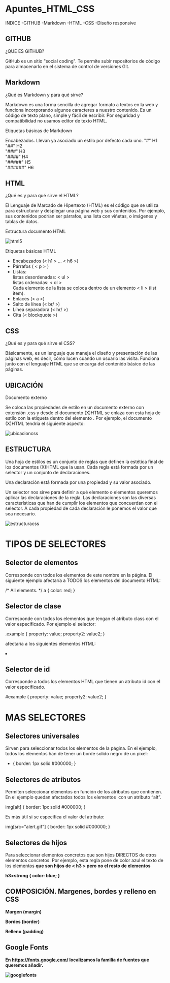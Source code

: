 # Apuntes_HTML_CSS
INDICE
-GITHUB
-Markdown
-HTML
-CSS
-Diseño responsive

## GITHUB
¿QUE ES GITHUB?

GitHub es un sitio "social coding". Te permite subir repositorios de código para almacenarlo en el sistema de control de versiones Git.

## Markdown
¿Qué es Markdown y para qué sirve?

Markdown es una forma sencilla de agregar formato a textos en la web y funciona incorporando algunos caracteres a nuestro contenido. Es un código de texto plano, simple y fácil de escribir. Por seguridad y compatibilidad no usamos editor de texto HTML.

Etiquetas básicas de Markdown

Encabezados. Llevan ya asociado un estilo por defecto cada uno.
"#" H1  
"##" H2  
"###" H3  
"####" H4  
"#####" H5  
"######" H6  

## HTML
¿Qué es y para qué sirve el HTML?

El Lenguaje de Marcado de Hipertexto (HTML) es el código que se utiliza para estructurar y desplegar una página web y sus contenidos. Por ejemplo, sus contenidos podrían ser párrafos, una lista con viñetas, o imágenes y tablas de datos.

Estructura documento HTML

![html5](html5.png)

Etiquetas básicas HTML

- Encabezados (< h1 > ... < h6 >) 
- Párrafos ( < p > )  
 - Listas:   
  listas desordenadas: < ul >  
  listas ordenadas: < ol >    
 Cada elemento de la lista se coloca dentro de un elemento < li > (list item).  
- Enlaces (< a >)  
- Salto de línea (< br/ >)   
- Línea separadora (< hr/ >)    
- Cita (< blockquote >)  
  
## CSS

¿Qué es y para qué sirve el CSS?
  
Básicamente, es un lenguaje que maneja el diseño y presentación de las páginas web, es decir, cómo lucen cuando un usuario las visita. Funciona junto con el lenguaje HTML que se encarga del contenido básico de las páginas.
  
## UBICACIÓN
  
Documento externo

Se coloca las propiedades de estilo en un documento externo con extensión .css y desde el documento (X)HTML se enlaza con esta hoja de estilo con la etiqueta <link> dentro del elemento <head>. Por ejemplo, el documento (X)HTML tendría el siguiente aspecto:
  
![ubicacioncss](ubicacioncss.png)
  
## ESTRUCTURA

Una hoja de estilos es un conjunto de reglas que definen la estética final de los documentos (X)HTML que la usan. Cada regla está formada por un selector y un conjunto de declaraciones.

Una declaración está formada por una propiedad y su valor asociado.

Un selector nos sirve para definir a qué elemento o elementos queremos aplicar las declaraciones de la regla. Las declaraciones son las diversas características que han de cumplir los elementos que concuerdan con el selector. A cada propiedad de cada declaración le ponemos el valor que sea necesario.

![estructuracss](estructuracss.png)
  
# TIPOS DE SELECTORES

  ## Selector de elementos
 
 Corresponde con todos los elementos de este nombre en la página. El siguiente ejemplo afectaría a TODOS los elementos <a> del documento HTML:
  
 
/* All <a> elements. */
a {
   color: red;
}


  ## Selector de clase
 
 Corresponde con todos los elementos que tengan el atributo class con el valor especificado. Por ejemplo el selector:

.example {
   property: value;
   property2: value2;
}

afectaría a los siguientes elementos HTML:

<p class="example">
<li class="example">
<div class="example">


  ## Selector de id
 
 Corresponde a todos los elementos HTML que tienen un atributo id con el valor especificado.
  
 
#example {
   property: value;
   property2: value2;
}


# MAS SELECTORES
  
  ## Selectores universales
 
 Sirven para seleccionar todos los elementos de la página. En el  ejemplo, todos los elementos han de tener un borde solido negro de un pixel:

   * {
         border: 1px solid #000000;
   }

  
  ## Selectores de atributos
 
 Permiten seleccionar elementos en función de los atributos que contienen. En el ejemplo quedan afectados todos los elementos <img> con un atributo “alt”.
   
   img[alt] {
      border: 1px solid #000000;
   }

Es más útil si se especifica el valor del atributo:


   img[src="alert.gif"] {
      border: 1px solid #000000;
   }


  
  ## Selectores de hijos
 
 Para seleccionar elementos concretos que son hijos DIRECTOS de otros elementos concretos. Por ejemplo, esta regla pone de color azul el texto de los elementos <strong> que son hijos de < h3 > pero no el resto de elementos <strong>  

   h3>strong {
      color: blue;
   }


  
## COMPOSICIÓN. Margenes, bordes y relleno en CSS
  
  Margen (margin)
  
  Bordes (border)
  
  Relleno (padding)
  
  
## Google Fonts
 
 En https://fonts.google.com/ localizamos la familia de fuentes que queremos añadir.
 
 ![googlefonts](googlefonts.png)
